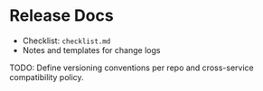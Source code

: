 # Release Docs

- Checklist: `checklist.md`
- Notes and templates for change logs

TODO: Define versioning conventions per repo and cross-service compatibility policy.